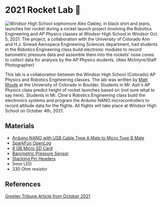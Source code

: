 # 2021 Rocket Lab 🚀

![Windsor High School sophomore Alex Oakley, in black shirt and jeans, launches her rocket during a rocket launch project involving the Robotics Engineering and AP Physics classes at Windsor High School in Windsor Oct. 5, 2021. The project, a collaboration with the University of Colorado Ann and H.J. Smead Aerospace Engineering Sciences department, had students in the Robotics Engineering class build electronic modules to record barometric pressure data and assemble them into the rockets’ nose cones to collect data for analysis by the AP Physics students. (Alex McIntyre/Staff Photographer)](https://www.greeleytribune.com/wp-content/uploads/2021/10/GRE-L-WindsorHSRockets-AM0726.jpg?w=1196)

This lab is a collaboration between the Windsor High School (Colorado) AP Physics and Robotics Engineering classes.  The lab was written by [Matt Rhode](https://www.colorado.edu/aerospace/matt-rhode) at the University of Colorado in Boulder.  Students in Mr. Ash's AP Physics class predict height of rocket launches based on (not sure what to say here).  Students in Mr. Cline's Robotics Engineering class build the electronics systems and program the Arduino NANO microcontrollers to record altitude data for the flights.  All flights will take place at Windsor High School on October 4th, 2021.

## Materials

- [Arduino NANO with USB Cable Type A Male to Micro Type B Male](https://store-usa.arduino.cc/products/arduino-nano?selectedStore=us)
- [SparkFun OpenLog](https://www.sparkfun.com/products/13712)
- [8 GB Micro SD Card](https://www.amazon.com/Gigastone-2-Pack-Surveillance-Security-Professional/dp/B0858FBL8V/ref=sr_1_4?dchild=1)
- [Barometric Pressure Sensor](https://www.amazon.com/Sipytoph-Precision-Atmospheric-Pressure-Barometric/dp/B092MSFPMX/ref=sr_1_6?dchild=1&keywords=barometric+280&qid=1632094936&s=industrial&sr=1-6)
- [Stacking Pin Headers](https://www.amazon.com/2-54mm-Straight-Connector-Assortment-Arduino/dp/B0785SP8PB/ref=sr_1_2?dchild=1)
- 5mm LED
- 330 Ohm resistor

## References

[Greeley Tribune Article from October 2021](https://www.greeleytribune.com/2021/10/05/blast-off-windsor-high-students-team-up-to-build-and-launch-rockets/)
